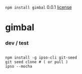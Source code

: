 `npm install gimbal` 0.0.1 [license](./license)

gimbal
======


### dev / test

```

npm install -g ipso-cli git-seed
git seed clone # ( or pull )
ipso --mocha


```
